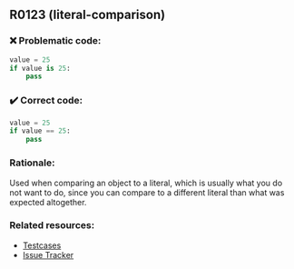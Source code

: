## R0123 (literal-comparison)

### :x: Problematic code:

```python
value = 25
if value is 25:
    pass
```

### :heavy_check_mark: Correct code:

```python
value = 25
if value == 25:
    pass
```

### Rationale:

Used when comparing an object to a literal, which is usually what you do not
want to do, since you can compare to a different literal than what was
expected altogether.

### Related resources:

- [Testcases](https://github.com/PyCQA/pylint/blob/master/tests/functional/l/literal_comparison.py)
- [Issue Tracker](https://github.com/PyCQA/pylint/issues?q=is%3Aissue+%22literal-comparison%22+OR+%22R0123%22)
